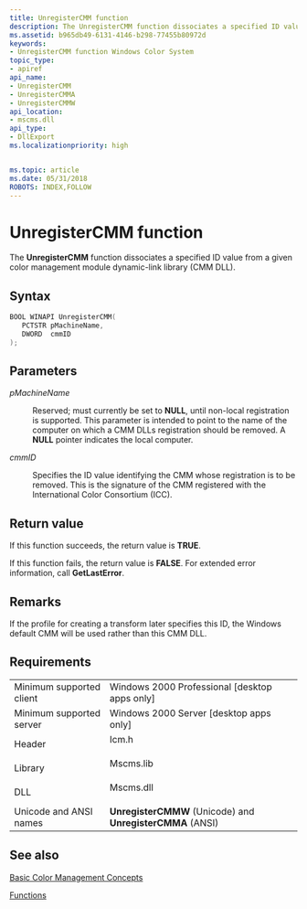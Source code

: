 ```yaml
---
title: UnregisterCMM function
description: The UnregisterCMM function dissociates a specified ID value from a given color management module dynamic-link library (CMM DLL).
ms.assetid: b965db49-6131-4146-b298-77455b80972d
keywords:
- UnregisterCMM function Windows Color System
topic_type:
- apiref
api_name:
- UnregisterCMM
- UnregisterCMMA
- UnregisterCMMW
api_location:
- mscms.dll
api_type:
- DllExport
ms.localizationpriority: high


ms.topic: article
ms.date: 05/31/2018
ROBOTS: INDEX,FOLLOW
---
```


# UnregisterCMM function

The **UnregisterCMM** function dissociates a specified ID value from a given color management module dynamic-link library (CMM DLL).

## Syntax


```C++
BOOL WINAPI UnregisterCMM(
   PCTSTR pMachineName,
   DWORD  cmmID
);
```



## Parameters

<dl> <dt>

*pMachineName* 
</dt> <dd>

Reserved; must currently be set to **NULL**, until non-local registration is supported. This parameter is intended to point to the name of the computer on which a CMM DLLs registration should be removed. A **NULL** pointer indicates the local computer.

</dd> <dt>

*cmmID* 
</dt> <dd>

Specifies the ID value identifying the CMM whose registration is to be removed. This is the signature of the CMM registered with the International Color Consortium (ICC).

</dd> </dl>

## Return value

If this function succeeds, the return value is **TRUE**.

If this function fails, the return value is **FALSE**. For extended error information, call **GetLastError**.

## Remarks

If the profile for creating a transform later specifies this ID, the Windows default CMM will be used rather than this CMM DLL.

## Requirements



|                                     |                                                                                      |
|-------------------------------------|--------------------------------------------------------------------------------------|
| Minimum supported client<br/> | Windows 2000 Professional \[desktop apps only\]<br/>                           |
| Minimum supported server<br/> | Windows 2000 Server \[desktop apps only\]<br/>                                 |
| Header<br/>                   | <dl> <dt>Icm.h</dt> </dl>     |
| Library<br/>                  | <dl> <dt>Mscms.lib</dt> </dl> |
| DLL<br/>                      | <dl> <dt>Mscms.dll</dt> </dl> |
| Unicode and ANSI names<br/>   | **UnregisterCMMW** (Unicode) and **UnregisterCMMA** (ANSI)<br/>                |



## See also

<dl> <dt>

[Basic Color Management Concepts](basic-color-management-concepts.md)
</dt> <dt>

[Functions](functions.md)
</dt> </dl>

 

 





